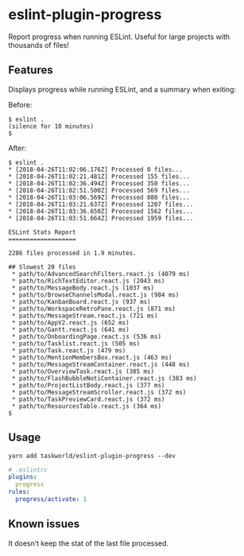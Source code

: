 # eslint-plugin-progress

Report progress when running ESLint. Useful for large projects with thousands of files!

## Features

Displays progress while running ESLint, and a summary when exiting:

Before:

```
$ eslint .
(silence for 10 minutes)
$
```

After:

```
$ eslint .
* [2018-04-26T11:02:06.176Z] Processed 0 files...
* [2018-04-26T11:02:21.481Z] Processed 155 files...
* [2018-04-26T11:02:36.494Z] Processed 350 files...
* [2018-04-26T11:02:51.500Z] Processed 569 files...
* [2018-04-26T11:03:06.569Z] Processed 880 files...
* [2018-04-26T11:03:21.637Z] Processed 1207 files...
* [2018-04-26T11:03:36.650Z] Processed 1562 files...
* [2018-04-26T11:03:51.664Z] Processed 1959 files...

ESLint Stats Report
===================

2286 files processed in 1.9 minutes.

## Slowest 20 files
 * path/to/AdvancedSearchFilters.react.js (4079 ms)
 * path/to/RichTextEditor.react.js (2043 ms)
 * path/to/MessageBody.react.js (1037 ms)
 * path/to/BrowseChannelsModal.react.js (984 ms)
 * path/to/KanbanBoard.react.js (937 ms)
 * path/to/WorkspaceRetroPane.react.js (871 ms)
 * path/to/MessageStream.react.js (721 ms)
 * path/to/AppV2.react.js (652 ms)
 * path/to/Gantt.react.js (641 ms)
 * path/to/OnboardingPage.react.js (536 ms)
 * path/to/Tasklist.react.js (505 ms)
 * path/to/Task.react.js (479 ms)
 * path/to/MentionMembersBox.react.js (463 ms)
 * path/to/MessageStreamContainer.react.js (448 ms)
 * path/to/OverviewTask.react.js (385 ms)
 * path/to/FlashBubbleNotiContainer.react.js (383 ms)
 * path/to/ProjectListBody.react.js (377 ms)
 * path/to/MessageStreamScroller.react.js (372 ms)
 * path/to/TaskPreviewCard.react.js (372 ms)
 * path/to/ResourcesTable.react.js (364 ms)
$
```

## Usage

```
yarn add taskworld/eslint-plugin-progress --dev
```

```yml
# .eslintrc
plugins:
  progress
rules:
  progress/activate: 1
```

## Known issues

It doesn’t keep the stat of the last file processed.
